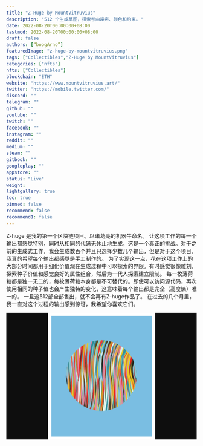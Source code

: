 ```yaml
---
title: "Z-Huge by MountVitruvius"
description: "512 个生成草图，探索卷曲噪声、颜色和约束。"
date: 2022-08-20T00:00:00+08:00
lastmod: 2022-08-20T00:00:00+08:00
draft: false
authors: [“boogArno”]
featuredImage: "z-huge-by-mountvitruvius.png"
tags: ["Collectibles","Z-Huge by MountVitruvius"]
categories: ["nfts"]
nfts: ["Collectibles"]
blockchain: "ETH"
website: "https://www.mountvitruvius.art/"
twitter: "https://mobile.twitter.com/"
discord: ""
telegram: ""
github: ""
youtube: ""
twitch: ""
facebook: ""
instagram: ""
reddit: ""
medium: ""
steam: ""
gitbook: ""
googleplay: ""
appstore: ""
status: "Live"
weight: 
lightgallery: true
toc: true
pinned: false
recommend: false
recommend1: false
---
```

Z-huge 是我的第一个区块链项目。以诸葛亮的机器牛命名。
让这项工作的每一个输出都感觉特别，同时从相同的代码无休止地生成，这是一个真正的挑战。对于之前的生成式工作，我会生成数百个并且只选择少数几个输出，但是对于这个项目，我真的希望每个输出都感觉是手工制作的。
为了实现这一点，花在这项工作上的大部分时间都用于细化价值观在生成过程中可以探索的界限。有时感觉很像雕刻，探索种子价值和感觉良好的属性组合，然后为一代人探索建立限制。
每一枚薄荷糖都是独一无二的，每枚薄荷糖本身都是不可替代的。即使可以访问源代码，再次使用相同的种子值也会产生独特的变化，这意味着每个输出都是完全（高度熵）唯一的。
一旦这512部全部售出，就不会再有Z-huge作品了。
在过去的几个月里，我一直对这个过程的输出感到惊讶，我希望你喜欢它们。

![zhugebymountvitruvius-dapp-collectibles-ethereum-image1_c3131d83cd3d2b086629f43d21f8115c](zhugebymountvitruvius-dapp-collectibles-ethereum-image1_c3131d83cd3d2b086629f43d21f8115c.png)